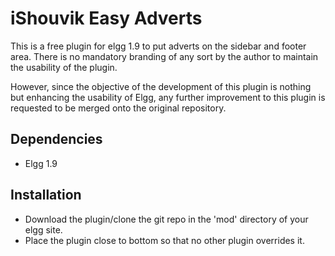 # iShouvik Easy Adverts

This is a free plugin for elgg 1.9 to put adverts on the sidebar and footer area. There is no mandatory branding of any sort by the author to maintain the usability of the plugin.

However, since the objective of the development of this plugin is nothing but enhancing the usability of Elgg, any further improvement to this plugin is requested to be merged onto the original repository.

## Dependencies
- Elgg 1.9

## Installation
- Download the plugin/clone the git repo in the 'mod' directory of your elgg site.
- Place the plugin close to bottom so that no other plugin overrides it.
